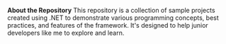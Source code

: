**About the Repository**
This repository is a collection of sample projects created using .NET to demonstrate various programming concepts, best practices, and features of the framework. 
It's designed to help junior developers like me to explore and learn.
